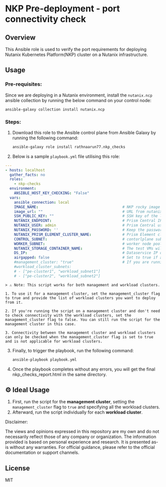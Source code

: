# NKP Pre-deployment - port connectivity check 

## Overview
This Ansible role is used to verify the port requirements for deploying Nutanix Kubernetes Platform(NKP) cluster on a Nutanix infrastructure.


## Usage

### Pre-requisites:
Since we are deploying in a Nutanix environment, install the `nutanix.ncp` ansible collection by running the below command on your control node:  

    ansible-galaxy collection install nutanix.ncp

### Steps:
1. Download this role to the Ansible control plane from Ansible Galaxy by running the following command:
    ```sh
    ansible-galaxy role install rathnaarun77.nkp_checks
    ```

2. Below is a sample `playbook.yml` file utilising this role:
```yaml
---
- hosts: localhost
  gather_facts: no
  roles:
    - nkp-checks
  environment:
    ANSIBLE_HOST_KEY_CHECKING: "False"
  vars:
    ansible_connection: local
    IMAGE_NAME:                                      # NKP rocky image name(don't use cis image)
    image_url: ""                                    # URL from nutanix portal for the image name specified above
    SSH_PUBLIC_KEY: ""                               # SSH key of the local machine, where you run the ansible playbook           
    NUTANIX_ENDPOINT:                                # Prism Central IP address
    NUTANIX_USER: admin                              # Prism Central username
    NUTANIX_PASSWORD: ''                             # Keep the password enclosed between single quotes - Ex: 'password'                                      
    NUTANIX_PRISM_ELEMENT_CLUSTER_NAME:              # Prism Element cluster name
    CONTROL_SUBNET:                                  # contorlplane subnet name as per prism
    WORKER_SUBNET:                                   # worker node pool subnet as per prism
    NUTANIX_STORAGE_CONTAINER_NAME:                  # The test VMs will be deployed here
    DS_IP:                                           # Dataservice IP of prism element
    airgapped: false                                 # Set to true if airgapped, also ensure to upload the VM image manually
    #management_cluster: "true"                      # If you are running pre-checks for management cluster and want to also check connectivity to workload clusters, then set management_cluster as true and also specify the workload clusters, in specified format.
    #workload_cluster_subnets:
    # - ["pe-cluster1", "workload_subnet1"]        
    # - ["pe-cluster2", "workload_subnet2"]

```

    > ⚠️ Note: This script works for both management and workload clusters.

    1. To use it for a management cluster, set the management_cluster flag to true and provide the list of workload clusters you want to deploy from it.

    2. If you're running the script on a management cluster and don't need to check connectivity with the workload clusters, set the management_cluster flag to false. You can still run the script for the management cluster in this case.

    3. Connectivity between the management cluster and workload clusters can only be checked when the management_cluster flag is set to true and is not applicable for workload clusters.

3. Finally, to trigger the playbook, run the following command:
    ```sh
    ansible-playbook playbook.yml
    ```

4. Once the playbook completes without any errors, you will get the final nkp_checks_report.html in the same directory.


## ⚙️ Ideal Usage

1. First, run the script for the **management cluster**, setting the `management_cluster` flag to `true` and specifying all the workload clusters.
2. Afterward, run the script individually for each **workload cluster**.

Disclaimer:

The views and opinions expressed in this repository are my own and do not necessarily reflect those of any company or organization. The information provided is based on personal experience and research. It is presented as-is without any warranties. For official guidance, please refer to the official documentation or support channels.

## License
MIT